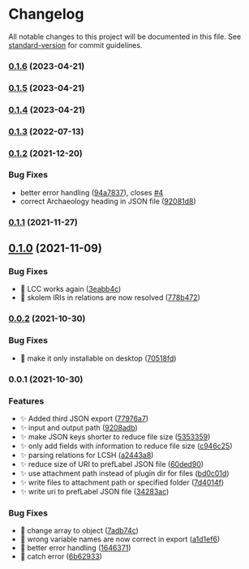 # Changelog

All notable changes to this project will be documented in this file. See [standard-version](https://github.com/conventional-changelog/standard-version) for commit guidelines.

### [0.1.6](https://github.com/kometenstaub/linked-data-helper/compare/0.1.5...0.1.6) (2023-04-21)

### [0.1.5](https://github.com/kometenstaub/linked-data-helper/compare/0.1.4...0.1.5) (2023-04-21)

### [0.1.4](https://github.com/kometenstaub/linked-data-helper/compare/0.1.3...0.1.4) (2023-04-21)

### [0.1.3](https://github.com/kometenstaub/linked-data-helper/compare/0.1.2...0.1.3) (2022-07-13)

### [0.1.2](https://github.com/kometenstaub/linked-data-helper/compare/0.1.1...0.1.2) (2021-12-20)


### Bug Fixes

* better error handling ([94a7837](https://github.com/kometenstaub/linked-data-helper/commit/94a78379e5a066f0dc61a21fca27f24d18c2f52a)), closes [#4](https://github.com/kometenstaub/linked-data-helper/issues/4)
* correct Archaeology heading in JSON file ([92081d8](https://github.com/kometenstaub/linked-data-helper/commit/92081d81573b33c194c43e993b2a336691b49f80))

### [0.1.1](https://github.com/kometenstaub/linked-data-helper/compare/0.1.0...0.1.1) (2021-11-27)

## [0.1.0](https://github.com/kometenstaub/linked-data-helper/compare/0.0.2...0.1.0) (2021-11-09)


### Bug Fixes

* :bug: LCC works again ([3eabb4c](https://github.com/kometenstaub/linked-data-helper/commit/3eabb4c230c6c7e3c63d9225f5abd023869b0bb2))
* :bug: skolem IRIs in relations are now resolved ([778b472](https://github.com/kometenstaub/linked-data-helper/commit/778b472b7608da0ad278a040291cf8279d2bf8b7))

### [0.0.2](https://github.com/kometenstaub/linked-data-helper/compare/0.0.1...0.0.2) (2021-10-30)


### Bug Fixes

* :bug: make it only installable on desktop ([70518fd](https://github.com/kometenstaub/linked-data-helper/commit/70518fd03c92d7e5ccc42d1501657215588f7393))

### 0.0.1 (2021-10-30)


### Features

* :sparkles: Added third JSON export ([77976a7](https://github.com/kometenstaub/linked-data-helper/commit/77976a7ecf188c7687d9afa2ac6614435261f708))
* :sparkles: input and output path ([9208adb](https://github.com/kometenstaub/linked-data-helper/commit/9208adb511b059050db11a2a91c40760ac1e693e))
* :sparkles: make JSON keys shorter to reduce file size ([5353359](https://github.com/kometenstaub/linked-data-helper/commit/53533599d9ef3d2886480841471c505fad5a6b38))
* :sparkles: only add fields with information to reduce file size ([c946c25](https://github.com/kometenstaub/linked-data-helper/commit/c946c25db02bc275b88a6222523a5fb3c3ba15bc))
* :sparkles: parsing relations for LCSH ([a2443a8](https://github.com/kometenstaub/linked-data-helper/commit/a2443a894e2df54eaa2cfc25595692e847c28c91))
* :sparkles: reduce size of URI to prefLabel JSON file ([60ded90](https://github.com/kometenstaub/linked-data-helper/commit/60ded9042d18b5b9aebeed69d38c26bbba259508))
* :sparkles: use attachment path instead of plugin dir for files ([bd0c01d](https://github.com/kometenstaub/linked-data-helper/commit/bd0c01d5b34e871d72cb2c7be68501e9507fc8dc))
* :sparkles: write files to attachment path or specified folder ([7d4014f](https://github.com/kometenstaub/linked-data-helper/commit/7d4014fada46219207e2702655a03c17124aea30))
* :sparkles: write uri to prefLabel JSON file ([34283ac](https://github.com/kometenstaub/linked-data-helper/commit/34283acff8cd8bf29866f57eac79c8a678554aab))


### Bug Fixes

* :bug: change array to object ([7adb74c](https://github.com/kometenstaub/linked-data-helper/commit/7adb74cfa4046753bd12b5a49930646b30c1cba3))
* :bug: wrong variable names are now correct in export ([a1d1ef6](https://github.com/kometenstaub/linked-data-helper/commit/a1d1ef67d5374301efaba00b7b29000d0b498548))
* :goal_net: better error handling ([1646371](https://github.com/kometenstaub/linked-data-helper/commit/1646371f5bdf787b5783c8781a24720a136c4c09))
* :goal_net: catch error ([6b62933](https://github.com/kometenstaub/linked-data-helper/commit/6b62933ab529aeb7ae45ce20bc12e36e6b879ef8))
